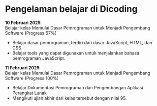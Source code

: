 # Pengelaman belajar di Dicoding

**10 Februari 2025** <br>
Belajar kelas Memulai Dasar Pemrograman untuk Menjadi Pengembang Software (Progress 67%) <br>
* Belajar dasar pemrograman, terdiri dari dasar JavaScript, HTML, dan CSS. <br>
* Belajar tools yang dapat digunakan untuk menjalankan bahasa pemrograman JavaScript.

**11 Februari 2025** <br>
Belajar kelas Memulai Dasar Pemrograman untuk Menjadi Pengembang Software (Progress 100%) <br>
* Belajar Dokumentasi Pemrograman dan Pengembangan Aplikasi Perangkat Lunak
* Mengikuti ujian akhir dari kelas tersebut dengan nilai 95.
